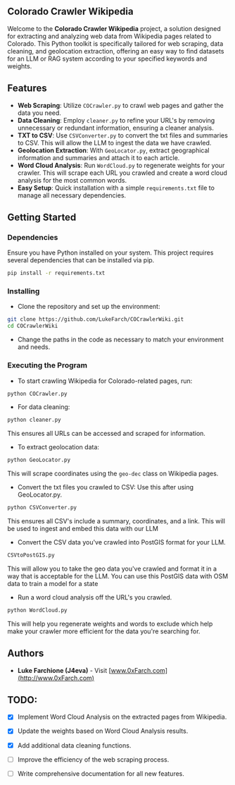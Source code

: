 ## Colorado Crawler Wikipedia

Welcome to the **Colorado Crawler Wikipedia** project, a solution designed for extracting and analyzing web data from Wikipedia pages related to Colorado. This Python toolkit is specifically tailored for web scraping, data cleaning, and geolocation extraction, offering an easy way to find datasets for an LLM or RAG system according to your specified keywords and weights.

## Features

- **Web Scraping**: Utilize `COCrawler.py` to crawl web pages and gather the data you need.
- **Data Cleaning**: Employ `cleaner.py` to refine your URL's by removing unnecessary or redundant information, ensuring a cleaner analysis.
- **TXT to CSV**: Use `CSVConverter.py` to convert the txt files and summaries to CSV. This will allow the LLM to ingest the data we have crawled. 
- **Geolocation Extraction**: With `GeoLocator.py`, extract geographical information and summaries and attach it to each article.
- **Word Cloud Analysis**: Run `WordCloud.py` to regenerate weights for your crawler. This will scrape each URL you crawled and create a word cloud analysis for the most common words.
- **Easy Setup**: Quick installation with a simple `requirements.txt` file to manage all necessary dependencies.

## Getting Started

### Dependencies

Ensure you have Python installed on your system. This project requires several dependencies that can be installed via pip.

```bash
pip install -r requirements.txt
```

### Installing

- Clone the repository and set up the environment:

```bash
git clone https://github.com/LukeFarch/COCrawlerWiki.git
cd COCrawlerWiki
```

- Change the paths in the code as necessary to match your environment and needs.

### Executing the Program

- To start crawling Wikipedia for Colorado-related pages, run:

```bash
python COCrawler.py
```

- For data cleaning:

```bash
python cleaner.py
```

This ensures all URLs can be accessed and scraped for information.

- To extract geolocation data:

```bash
python GeoLocator.py
```

This will scrape coordinates using the `geo-dec` class on Wikipedia pages.

- Convert the txt files you crawled to CSV: Use this after using GeoLocator.py. 

```bash
python CSVConverter.py
```

This ensures all CSV's include a summary, coordinates, and a link. This will be used to ingest and embed this data with our LLM

- Convert the CSV data you've crawled into PostGIS format for your LLM.
```bash
CSVtoPostGIS.py
```
This will allow you to take the geo data you've crawled and format it in a way that is acceptable for the LLM. You can use this PostGIS data with OSM data to train a model for a state

- Run a word cloud analysis off the URL's you crawled.

```bash
python WordCloud.py
```

This will help you regenerate weights and words to exclude which help make your crawler more efficient for the data you're searching for. 



## Authors

- **Luke Farchione (J4eva)** - Visit [www.0xFarch.com](http://www.0xFarch.com) 

## TODO:

- [x] Implement Word Cloud Analysis on the extracted pages from Wikipedia.
- [x] Update the weights based on Word Cloud Analysis results.
- [x] Add additional data cleaning functions.
- [ ] Improve the efficiency of the web scraping process.
- [ ] Write comprehensive documentation for all new features.


